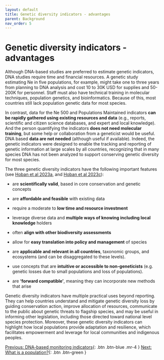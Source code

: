 ```yaml
---
layout: default
title: Genetic diversity indicators - advantages
parent: Background
nav_order: 5
---
```


# Genetic diversity indicators - advantages

Although DNA-based studies are preferred to estimate genetic indicators, DNA studies require time and financial resources. A genetic study estimating Ne in five populations, for example, might take one to three years from planning to DNA analysis and cost 10 to 30K USD for supplies and 50-200K for personnel. Staff must also have technical training in molecular techniques, population genetics, and bioinformatics. Because of this, most countries still lack population genetic data for most species. 

In contrast, data for the Ne 500 and Populations Maintained indicators **can be rapidly gathered using existing resources and data** (e.g., reports, scientific and citizen science databases, and expert and local knowledge). And the person quantifying the indicators **does not need molecular training**, but some help or collaboration from a geneticist would be useful. DNA based **data are not needed** (although useful if available). Indeed, the genetic indicators were designed to enable the tracking and reporting of genetic information at large scales by all countries, recognizing that in many species DNA has not been analyzed to support conserving genetic diversity for most species.

The three genetic diversity indicators have the following important features (see [Hoban et al 2023a](https://doi.org/10.1007/s10592-022-01492-0), and [Hoban et al 2023c](https://doi.org/10.32942/X2QK5W)):

* are **scientifically valid**, based in core conservation and genetic concepts

* are **affordable and feasible** with existing data 

* require a moderate to **low time and resource investment**

* leverage diverse data and **multiple ways of knowing including local knowledge** holders

* often **align with other biodiversity assessments**

* allow for **easy translation into policy and management** of species

* are **applicable and relevant in all countries**, taxonomic groups, and ecosystems (and can be disaggregated to these levels).

* use concepts that are **intuitive or accessible to non-geneticists** (e.g. genetic losses due to small populations and loss of populations).
  
* are **‘forward compatible’**, meaning they can incorporate new methods that arise

Genetic diversity indicators have multiple practical uses beyond reporting. They can help countries understand and mitigate genetic diversity loss by guiding conservation action, improve allocation of resources, communicate to the public about genetic threats to flagship species, and may be useful in informing other legislation, including those directed toward national level species protection. Moreover, these genetic diversity indicators can highlight how local populations provide adaptation and resilience, which facilitates empowerment and leverage for local communities and indigenous peoples. 



[Previous: DNA-based monitoring indicators](https://ccgenetics.github.io/guidelines-genetic-diversity-indicators/docs/2_Theoretical_background/DNA-based-monitoring-indicator.html#dna-based-genetic-monitoring-indicator){: .btn .btn-blue .mr-4 }
[Next: What is a population?](https://ccgenetics.github.io/guidelines-genetic-diversity-indicators/docs/2_Theoretical_background/What-is-a-population.html#what-is-a-population-a-first-simple-answer){: .btn .btn-green }
